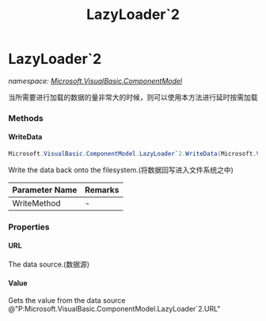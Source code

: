 ﻿---
title: LazyLoader`2
---

# LazyLoader`2
_namespace: [Microsoft.VisualBasic.ComponentModel](N-Microsoft.VisualBasic.ComponentModel.html)_

当所需要进行加载的数据的量非常大的时候，则可以使用本方法进行延时按需加载



### Methods

#### WriteData
```csharp
Microsoft.VisualBasic.ComponentModel.LazyLoader`2.WriteData(Microsoft.VisualBasic.ComponentModel.LazyLoader{`0,`1}.DataWriteMethod)
```
Write the data back onto the filesystem.(将数据回写进入文件系统之中)

|Parameter Name|Remarks|
|--------------|-------|
|WriteMethod|-|



### Properties

#### URL
The data source.(数据源)
#### Value
Gets the value from the data source @"P:Microsoft.VisualBasic.ComponentModel.LazyLoader`2.URL"
